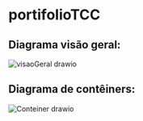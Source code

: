 # portifolioTCC

## Diagrama visão geral:

![visaoGeral drawio](https://github.com/victorEsantos/portifolioTCC/assets/61585518/894e6e19-5287-4d1e-84e5-77d5122c6d3e)


## Diagrama de contêiners:

![Conteiner drawio](https://github.com/victorEsantos/portifolioTCC/assets/61585518/633ce826-a909-4d08-984a-cd589fc10287)
